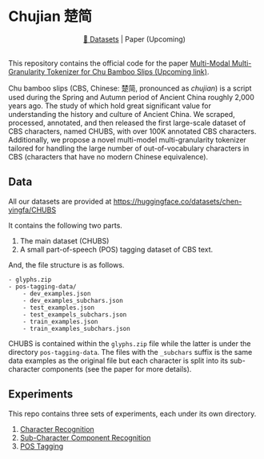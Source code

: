 # Chujian 楚简

<div align="center">
    <a href="https://huggingface.co/datasets/chen-yingfa/CHUBS">🤗 Datasets</a> | Paper (Upcoming)
</div>

<br>

This repository contains the official code for the paper [Multi-Modal Multi-Granularity Tokenizer for Chu Bamboo Slips (Upcoming link)](https://arxiv.org/abs/).

Chu bamboo slips (CBS, Chinese: 楚简, pronounced as *chujian*) is a script used during the Spring and Autumn period of Ancient China roughly 2,000 years ago. The study of which hold great significant value for understanding the history and culture of Ancient China. We scraped, processed, annotated, and then released the first large-scale dataset of CBS characters, named CHUBS, with over 100K annotated CBS characters. Additionally, we propose a novel multi-model multi-granularity tokenizer tailored for handling the large number of out-of-vocabulary characters in CBS (characters that have no modern Chinese equivalence).

## Data

All our datasets are provided at <https://huggingface.co/datasets/chen-yingfa/CHUBS>

It contains the following two parts.

1. The main dataset (CHUBS)
2. A small part-of-speech (POS) tagging dataset of CBS text.

And, the file structure is as follows.

```
- glyphs.zip
- pos-tagging-data/
    - dev_examples.json
    - dev_examples_subchars.json
    - test_examples.json
    - test_exampels_subchars.json
    - train_examples.json
    - train_examples_subchars.json
```

CHUBS is contained within the `glyphs.zip` file while the latter is under the directory `pos-tagging-data`. The files with the `_subchars` suffix is the same data examples as the original file but each character is split into its sub-character components (see the paper for more details).

## Experiments

This repo contains three sets of experiments, each under its own directory.

1. [Character Recognition](char-recognition/README.md)
2. [Sub-Character Component Recognition](subchar-recognition/README.md)
3. [POS Tagging](pos-tagging/README.md)

